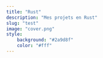 ```yaml
---
title: "Rust"
description: "Mes projets en Rust"
slug: "test"
image: "cover.png"
style:
    background: "#2a9d8f"
    color: "#fff"
---
```

